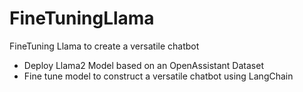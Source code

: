 # FineTuningLlama
FineTuning Llama to create a versatile chatbot 

- Deploy Llama2 Model based on an OpenAssistant Dataset
- Fine tune model to construct a versatile chatbot using LangChain

